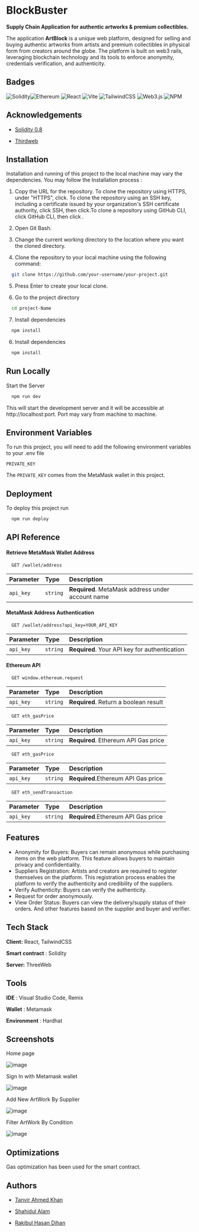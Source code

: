 
# BlockBuster
**Supply Chain Application for authentic artworks & premium collectibles.**

The application **ArtBlock** is a unique web platform, designed for selling and buying authentic artworks from artists and premium collectibles in physical form from creators around the globe. The platform is built on web3 rails, leveraging blockchain technology and its tools to enforce anonymity, credentials verification, and authenticity.

## Badges



![Solidity](https://img.shields.io/badge/Solidity-%23363636.svg?style=for-the-badge&logo=solidity&logoColor=white)![Ethereum](https://img.shields.io/badge/Ethereum-3C3C3D?style=for-the-badge&logo=Ethereum&logoColor=white)
![React](https://img.shields.io/badge/react-%2320232a.svg?style=for-the-badge&logo=react&logoColor=%2361DAFB)
![Vite](https://img.shields.io/badge/vite-%23646CFF.svg?style=for-the-badge&logo=vite&logoColor=white)
![TailwindCSS](https://img.shields.io/badge/tailwindcss-%2338B2AC.svg?style=for-the-badge&logo=tailwind-css&logoColor=white)
![Web3.js](https://img.shields.io/badge/web3.js-F16822?style=for-the-badge&logo=web3.js&logoColor=white)
![NPM](https://img.shields.io/badge/NPM-%23CB3837.svg?style=for-the-badge&logo=npm&logoColor=white)
## Acknowledgements

 - [Solidity 0.8](https://www.youtube.com/watch?v=xv9OmztShIw&list=PLO5VPQH6OWdVQwpQfw9rZ67O6Pjfo6q-p)

 - [Thirdweb](https://thirdweb.com/)

 




## Installation

Installation and running of this project to the local machine may vary the dependencies. You may follow the Installation process :

1. Copy the URL for the repository. To clone the repository using HTTPS, under "HTTPS", click. To clone the repository using an SSH key, including a certificate issued by your organization's SSH certificate authority, click SSH, then click.To clone a repository using GitHub CLI, click GitHub CLI, then click .


2. Open Git Bash. 
3. Change the current working directory to the location where you want the cloned directory.
4. Clone the repository to your local machine using the following command:

```bash
  git clone https://github.com/your-username/your-project.git

```
5. Press Enter to create your local clone.

6. Go to the project directory

```bash
  cd project-Name

```
7. Install dependencies

```bash
  npm install

```
6. Install dependencies

```bash
  npm install

```



## Run Locally

 Start the Server
```bash
  npm run dev

```
This will start the development server and it will be accessible at http://localhost:port.
Port may vary from machine to machine.
## Environment Variables

To run this project, you will need to add the following environment variables to your .env file

`PRIVATE_KEY`

The `PRIVATE_KEY` comes from the MetaMask wallet in this project.
## Deployment

To deploy this project run

```bash
  npm run deploy
```


## API Reference

#### Retrieve MetaMask Wallet Address

```http
  GET /wallet/address
```

| Parameter | Type     | Description                |
| :-------- | :------- | :------------------------- |
| `api_key` | `string` | **Required**. MetaMask address under account name  |

#### MetaMask Address Authentication

```http
  GET /wallet/address?api_key=YOUR_API_KEY
```

| Parameter | Type     | Description                       |
| :-------- | :------- | :-------------------------------- |
| `api_key`      | `string` | **Required**. Your API key for authentication |

#### Ethereum API

```http
  GET window.ethereum.request
```

| Parameter | Type     | Description                       |
| :-------- | :------- | :-------------------------------- |
| `api_key`      | `string` | **Required**. Return a boolean result |


```http
  GET eth_gasPrice
```

| Parameter | Type     | Description                       |
| :-------- | :------- | :-------------------------------- |
| `api_key`      | `string` | **Required**. Ethereum API Gas price |

```http
  GET eth_gasPrice
```

| Parameter | Type     | Description                       |
| :-------- | :------- | :-------------------------------- |
| `api_key`      | `string` | **Required**.Ethereum API Gas price |

```http
  GET eth_sendTransaction
```

| Parameter | Type     | Description                       |
| :-------- | :------- | :-------------------------------- |
| `api_key`      | `string` | **Required**.Ethereum API Gas price |


## Features

- Anonymity for Buyers: Buyers can remain anonymous while purchasing items on the web platform. This feature allows buyers to maintain privacy and confidentiality.
- Suppliers Registration: Artists and creators are required to register themselves on the platform. This registration process enables the platform to verify the authenticity and credibility of the suppliers.
- Verify Authenticity: Buyers can verify the authenticity.
- Request for order anonymously.
- View Order Status: Buyers can view the delivery/supply status of their orders.
 And other features based on the supplier and buyer and verifier.


## Tech Stack

**Client:** React, TailwindCSS

**Smart contract** : Solidity

**Server:** ThreeWeb


## Tools
**IDE** : Visual Studio Code, Remix

**Wallet** :  Metamask

**Environment** : Hardhat
## Screenshots
Home page


![image](https://github.com/MostlyTanvir/BlockBuster_Hackathon/assets/98779204/68755baa-ad72-421c-b751-157976b5f953)

Sign In with Metamask wallet

![image](https://github.com/MostlyTanvir/BlockBuster_Hackathon/assets/98779204/9ad630a3-7438-472f-a9a7-904d74567804)


Add New ArtWork By Supplier

![image](https://github.com/MostlyTanvir/BlockBuster_Hackathon/assets/98779204/786058fe-5a4c-4163-93b5-d05d6193397a)


Filter ArtWork By Condition

![image](https://github.com/MostlyTanvir/BlockBuster_Hackathon/assets/98779204/d86fab10-1423-4b5c-9151-e4360d2f1da3)








## Optimizations

Gas optimization has been used for the smart contract.


## Authors

- [Tanvir Ahmed Khan](https://github.com/mostlyTanvir/)

- [Shahidul Alam](https://github.com/shz-code)

- [Rakibul Hasan Dihan](https://github.com/dihanrh)
